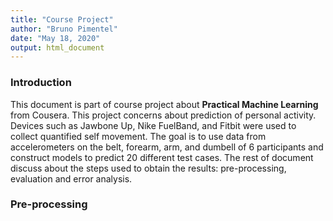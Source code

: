 ```yaml
---
title: "Course Project"
author: "Bruno Pimentel"
date: "May 18, 2020"
output: html_document
---
```



### Introduction

This document is part of course project about **Practical Machine Learning** from Cousera. This project concerns about prediction of personal activity. Devices such as Jawbone Up, Nike FuelBand, and Fitbit were used to collect quantified self movement. The goal is to use data from accelerometers on the belt, forearm, arm, and dumbell of 6 participants and construct models to predict 20 different test cases. The rest of document discuss about the steps used to obtain the results: pre-processing, evaluation and error analysis.

### Pre-processing

